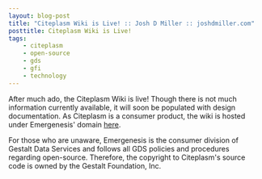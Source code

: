 ```yaml
---
layout: blog-post
title: "Citeplasm Wiki is Live! :: Josh D Miller :: joshdmiller.com"
posttitle: Citeplasm Wiki is Live!
tags:
    - citeplasm
    - open-source
    - gds
    - gfi
    - technology
---
```


After much ado, the Citeplasm Wiki is live! Though there is not much
information currently available, it will soon be populated with design
documentation. As Citeplasm is a consumer product, the wiki is hosted under
Emergenesis' domain [here](http://wiki.emergenesis.com/Citeplasm).

For those who are unaware, Emergenesis is the consumer division of Gestalt Data
Services and follows all GDS policies and procedures regarding open-source.
Therefore, the copyright to Citeplasm's source code is owned by the Gestalt
Foundation, Inc.
